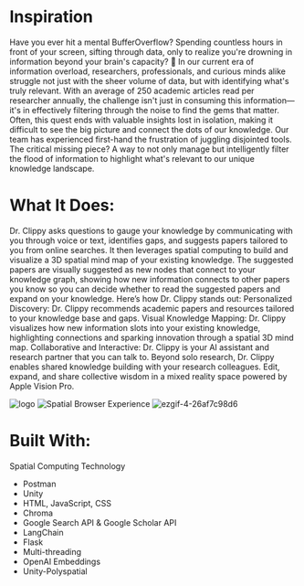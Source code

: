 # Inspiration
Have you ever hit a mental BufferOverflow? Spending countless hours in front of your screen, sifting through data, only to realize you're drowning in information beyond your brain's capacity? 🤯
In our current era of information overload, researchers, professionals, and curious minds alike struggle not just with the sheer volume of data, but with identifying what's truly relevant. With an average of 250 academic articles read per researcher annually, the challenge isn't just in consuming this information—it's in effectively filtering through the noise to find the gems that matter. Often, this quest ends with valuable insights lost in isolation, making it difficult to see the big picture and connect the dots of our knowledge.
Our team has experienced first-hand the frustration of juggling disjointed tools. The critical missing piece? A way to not only manage but intelligently filter the flood of information to highlight what's relevant to our unique knowledge landscape.

# What It Does:
Dr. Clippy asks questions to gauge your knowledge by communicating with you through voice or text, identifies gaps, and suggests papers tailored to you from online searches. It then leverages spatial computing to build and visualize a 3D spatial mind map of your existing knowledge. The suggested papers are visually suggested as new nodes that connect to your knowledge graph, showing how new information connects to other papers you know so you can decide whether to read the suggested papers and expand on your knowledge. 
Here’s how Dr. Clippy stands out:
Personalized Discovery: Dr. Clippy recommends academic papers and resources tailored to your knowledge base and gaps.
Visual Knowledge Mapping: Dr. Clippy visualizes how new information slots into your existing knowledge, highlighting connections and sparking innovation through a spatial 3D mind map.
Collaborative and Interactive: Dr. Clippy is your AI assistant and research partner that you can talk to. Beyond solo research, Dr. Clippy enables shared knowledge building with your research colleagues. Edit, expand, and share collective wisdom in a mixed reality space powered by Apple Vision Pro.

![logo](https://github.com/tchemaly/DrClippy/assets/47718813/71b6cb32-e498-49c3-bd1a-0d151f8d5249)
![Spatial Browser Experience](https://github.com/tchemaly/DrClippy/assets/47718813/c081f5a0-cd2d-4ebc-9da1-864579fff375)
![ezgif-4-26af7c98d6](https://github.com/tchemaly/DrClippy/assets/47718813/08c2125c-e7e0-4474-a988-c1609a2a4f73)

# Built With:
 Spatial Computing Technology
- Postman
- Unity
- HTML, JavaScript, CSS
- Chroma
- Google Search API & Google Scholar API
- LangChain
- Flask
- Multi-threading
- OpenAI Embeddings
- Unity-Polyspatial

